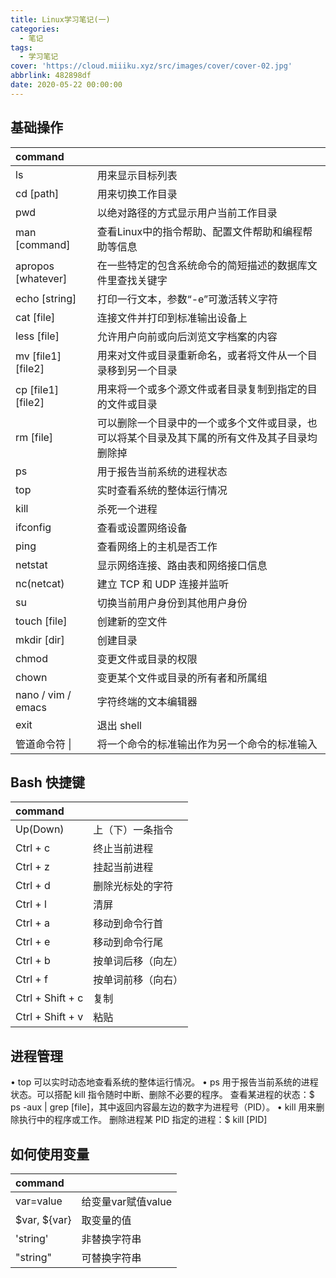 ```yaml
---
title: Linux学习笔记(一)
categories:
  - 笔记
tags:
  - 学习笔记
cover: 'https://cloud.miiiku.xyz/src/images/cover/cover-02.jpg'
abbrlink: 482898df
date: 2020-05-22 00:00:00
---
```

## 基础操作

| command	| |
| :-----	| :-----|
| ls                    | 用来显示目标列表                                                                               | 
| cd [path]        	    | 用来切换工作目录                                                                               | 
| pwd                   | 以绝对路径的方式显示用户当前工作目录                                                           | 
| man [command]      	| 查看Linux中的指令帮助、配置文件帮助和编程帮助等信息                                            | 
| apropos [whatever]  	| 在一些特定的包含系统命令的简短描述的数据库文件里查找关键字                                     | 
| echo [string]       	| 打印一行文本，参数“-e”可激活转义字符                                                           | 
| cat [file]            | 连接文件并打印到标准输出设备上                                                                 | 
| less [file]         	| 允许用户向前或向后浏览文字档案的内容                                                           | 
| mv [file1] [file2]  	| 用来对文件或目录重新命名，或者将文件从一个目录移到另一个目录                                   | 
| cp [file1] [file2]  	| 用来将一个或多个源文件或者目录复制到指定的目的文件或目录                                       | 
| rm [file]         	| 可以删除一个目录中的一个或多个文件或目录，也可以将某个目录及其下属的所有文件及其子目录均删除掉 | 
| ps                 	| 用于报告当前系统的进程状态 | 
| top                 	| 实时查看系统的整体运行情况 | 
| kill                  | 杀死一个进程 | 
| ifconfig           	| 查看或设置网络设备 | 
| ping                	| 查看网络上的主机是否工作 | 
| netstat             	| 显示网络连接、路由表和网络接口信息 | 
| nc(netcat)          	| 建立 TCP 和 UDP 连接并监听 | 
| su                  	| 切换当前用户身份到其他用户身份 | 
| touch [file]        	| 创建新的空文件 | 
| mkdir [dir]         	| 创建目录 | 
| chmod               	| 变更文件或目录的权限 | 
| chown               	| 变更某个文件或目录的所有者和所属组 | 
| nano / vim / emacs  	| 字符终端的文本编辑器 | 
| exit                	| 退出 shell | 
| 管道命令符 &#124;   	| 将一个命令的标准输出作为另一个命令的标准输入 | 

## Bash 快捷键

| command	| |
| :-----	| :-----|
| Up(Down)          	| 上（下）一条指令| 
| Ctrl + c          	| 终止当前进程| 
| Ctrl + z         	    | 挂起当前进程| 
| Ctrl + d          	| 删除光标处的字符| 
| Ctrl + l          	| 清屏| 
| Ctrl + a          	| 移动到命令行首| 
| Ctrl + e          	| 移动到命令行尾| 
| Ctrl + b          	| 按单词后移（向左）| 
| Ctrl + f          	| 按单词前移（向右）| 
| Ctrl + Shift + c  	| 复制| 
| Ctrl + Shift + v  	| 粘贴| 

## 进程管理
• top
可以实时动态地查看系统的整体运行情况。
• ps
用于报告当前系统的进程状态。可以搭配 kill 指令随时中断、删除不必要的程序。
查看某进程的状态：$ ps -aux | grep [file]，其中返回内容最左边的数字为进程号（PID）。
• kill
用来删除执行中的程序或工作。
删除进程某 PID 指定的进程：$ kill [PID]

## 如何使用变量

|command	| |
| :-----	| :-----|
| var=value         	| 给变量var赋值value| 
| $var, ${var}      	| 取变量的值| 
| 'string'          	| 非替换字符串| 
| "string"          	| 可替换字符串| 


